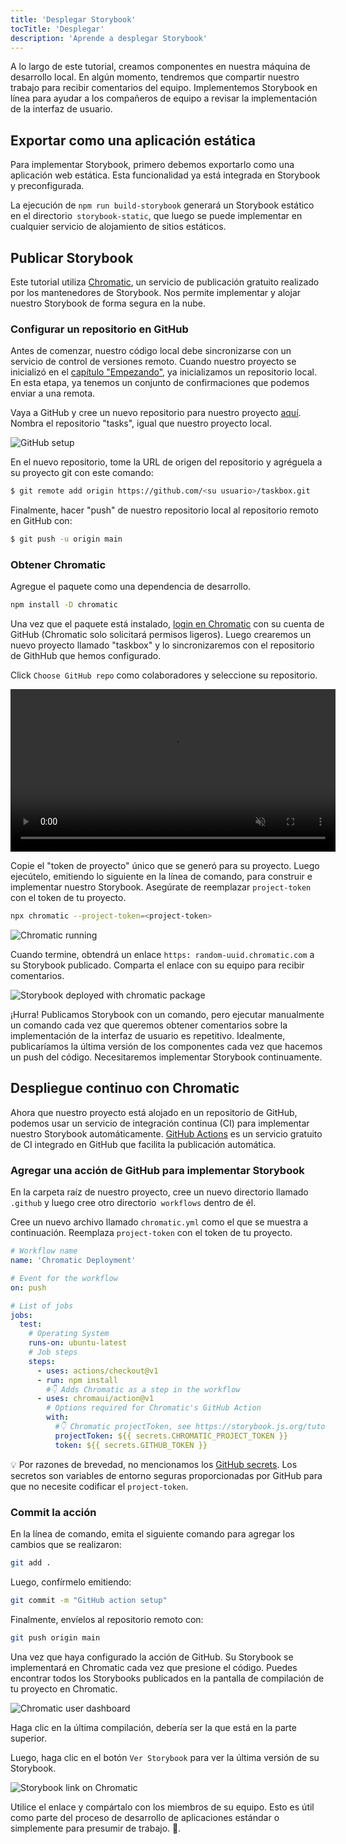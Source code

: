 ```yaml
---
title: 'Desplegar Storybook'
tocTitle: 'Desplegar'
description: 'Aprende a desplegar Storybook'
---
```


A lo largo de este tutorial, creamos componentes en nuestra máquina de desarrollo local. En algún momento, tendremos
que compartir nuestro trabajo para recibir comentarios del equipo. Implementemos Storybook en línea para ayudar a
los compañeros de equipo a revisar la implementación de la interfaz de usuario.

## Exportar como una aplicación estática

Para implementar Storybook, primero debemos exportarlo como una aplicación web estática. Esta funcionalidad ya está
integrada en Storybook y preconfigurada.

La ejecución de `npm run build-storybook` generará un Storybook estático en el directorio` storybook-static`, que
luego se puede implementar en cualquier servicio de alojamiento de sitios estáticos.

## Publicar Storybook

Este tutorial utiliza <a href="https://www.chromatic.com/">Chromatic</a>, un servicio de publicación gratuito
realizado por los mantenedores de Storybook. Nos permite implementar y alojar nuestro Storybook de forma segura en la nube.

### Configurar un repositorio en GitHub

Antes de comenzar, nuestro código local debe sincronizarse con un servicio de control de versiones remoto. Cuando
nuestro proyecto se inicializó en el [capítulo "Empezando"](/intro-to-storybook/angular/es/get-started), ya
inicializamos un repositorio local. En esta etapa, ya tenemos un conjunto de confirmaciones que podemos enviar a una remota.

Vaya a GitHub y cree un nuevo repositorio para nuestro proyecto [aquí](https://github.com/new). Nombra el
repositorio "tasks", igual que nuestro proyecto local.

![GitHub setup](/intro-to-storybook/github-create-taskbox.png)

En el nuevo repositorio, tome la URL de origen del repositorio y agréguela a su proyecto git con este comando:

```bash
$ git remote add origin https://github.com/<su usuario>/taskbox.git
```

Finalmente, hacer "push" de nuestro repositorio local al repositorio remoto en GitHub con:

```bash
$ git push -u origin main
```

### Obtener Chromatic

Agregue el paquete como una dependencia de desarrollo.

```bash
npm install -D chromatic
```

Una vez que el paquete está instalado, [login en Chromatic](https://www.chromatic.com/start) con su cuenta de GitHub
(Chromatic solo solicitará permisos ligeros). Luego crearemos un nuevo proyecto llamado "taskbox" y lo
sincronizaremos con el repositorio de GithHub que hemos configurado.

Click `Choose GitHub repo` como colaboradores y seleccione su repositorio.

<video autoPlay muted playsInline loop style="width:520px; margin: 0 auto;">
  <source
    src="/intro-to-storybook/chromatic-setup-learnstorybook.mp4"
    type="video/mp4"
  />
</video>

Copie el "token de proyecto" único que se generó para su proyecto. Luego ejecútelo, emitiendo lo siguiente en la
línea de comando, para construir e implementar nuestro Storybook. Asegúrate de reemplazar `project-token` con el token de tu proyecto.

```bash
npx chromatic --project-token=<project-token>
```

![Chromatic running](/intro-to-storybook/chromatic-manual-storybook-console-log.png)

Cuando termine, obtendrá un enlace `https: random-uuid.chromatic.com` a su Storybook publicado. Comparta el enlace
con su equipo para recibir comentarios.

![Storybook deployed with chromatic package](/intro-to-storybook/chromatic-manual-storybook-deploy-6-0.png)

¡Hurra! Publicamos Storybook con un comando, pero ejecutar manualmente un comando cada vez que queremos obtener
comentarios sobre la implementación de la interfaz de usuario es repetitivo. Idealmente, publicaríamos la última
versión de los componentes cada vez que hacemos un push del código. Necesitaremos implementar Storybook continuamente.

## Despliegue continuo con Chromatic

Ahora que nuestro proyecto está alojado en un repositorio de GitHub, podemos usar un servicio de integración
continua (CI) para implementar nuestro Storybook automáticamente. [GitHub Actions](https://github.com/features/actions) es un servicio gratuito de CI integrado en GitHub que facilita la publicación automática.

### Agregar una acción de GitHub para implementar Storybook

En la carpeta raíz de nuestro proyecto, cree un nuevo directorio llamado `.github` y luego cree otro directorio` workflows` dentro de él.

Cree un nuevo archivo llamado `chromatic.yml` como el que se muestra a continuación. Reemplaza `project-token` con el token de tu proyecto.

```yaml:title=.github/workflows/chromatic.yml
# Workflow name
name: 'Chromatic Deployment'

# Event for the workflow
on: push

# List of jobs
jobs:
  test:
    # Operating System
    runs-on: ubuntu-latest
    # Job steps
    steps:
      - uses: actions/checkout@v1
      - run: npm install
        #👇 Adds Chromatic as a step in the workflow
      - uses: chromaui/action@v1
        # Options required for Chromatic's GitHub Action
        with:
          #👇 Chromatic projectToken, see https://storybook.js.org/tutorials/intro-to-storybook/angular/en/deploy/ to obtain it
          projectToken: ${{ secrets.CHROMATIC_PROJECT_TOKEN }}
          token: ${{ secrets.GITHUB_TOKEN }}
```

<div class="aside"><p>💡 Por razones de brevedad, no mencionamos los <a href="https://help.github.com/en/actions/configuring-and-managing-workflows/creating-and-storing-encrypted-secrets">GitHub secrets</a>. Los secretos son variables de entorno seguras proporcionadas por GitHub para que no necesite codificar el <code>project-token</code>.</p></div>

### Commit la acción

En la línea de comando, emita el siguiente comando para agregar los cambios que se realizaron:

```bash
git add .
```

Luego, confírmelo emitiendo:

```bash
git commit -m "GitHub action setup"
```

Finalmente, envíelos al repositorio remoto con:

```bash
git push origin main
```

Una vez que haya configurado la acción de GitHub. Su Storybook se implementará en Chromatic cada vez que presione el
código. Puedes encontrar todos los Storybooks publicados en la pantalla de compilación de tu proyecto en Chromatic.

![Chromatic user dashboard](/intro-to-storybook/chromatic-user-dashboard.png)

Haga clic en la última compilación, debería ser la que está en la parte superior.

Luego, haga clic en el botón `Ver Storybook` para ver la última versión de su Storybook.

![Storybook link on Chromatic](/intro-to-storybook/chromatic-build-storybook-link.png)

Utilice el enlace y compártalo con los miembros de su equipo. Esto es útil como parte del proceso de desarrollo de
aplicaciones estándar o simplemente para presumir de trabajo. 💅.
